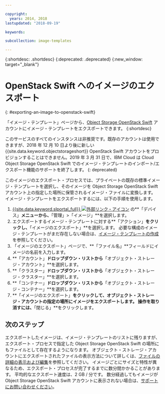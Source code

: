 ```yaml
---

copyright:
  years: 2014, 2018
lastupdated: "2018-09-19"

keywords:

subcollection: image-templates

---
```


{:shortdesc: .shortdesc}
{:deprecated: .deprecated}
{:new_window: target="_blank"}

# OpenStack Swift へのイメージのエクスポート
{: #exporting-an-image-to-openstack-swift}

「イメージ・テンプレート」ページから、[Object Storage OpenStack Swift](/docs/infrastructure/objectstorage-swift?topic=objectstorage-swift-GettingStarted#getting-started-with-object-storage-openstack-swift) アカウントにイメージ・テンプレートをエクスポートできます。
{:shortdesc}

このサービスのすべてのインスタンスは非推奨です。既存のアカウントは使用できますが、2018 年 12 月 10 日より後に新しい {{site.data.keyword.objectstorageshort}} OpenStack Swift アカウントをプロビジョンすることはできません。2019 年 3 月 31 日で、IBM Cloud は Cloud Object Storage OpenStack Swift でのイメージ・テンプレートのインポート/エクスポート機能のサポートを終了します。
{: deprecated}

このイメージのエクスポート・プロセスでは、プライベートの既存の標準イメージ・テンプレートを選択し、そのイメージを Object Storage OpenStack Swift アカウント上の指定した場所に保管されるイメージ・ファイルに変換します。 イメージ・テンプレートをエクスポートするには、以下の手順を使用します。

1. [{{site.data.keyword.slportal_full}} ![外部リンク・アイコン](../../icons/launch-glyph.svg "外部リンク・アイコン")](https://control.softlayer.com/) の**「デバイス」**メニューから、**「管理」>「イメージ」**を選択します。
2. エクスポートするイメージ・テンプレートに対する**「アクション」**をクリックし、**「イメージのエクスポート」**を選択します。 必要な構成のイメージ・テンプレートがまだ存在しない場合は、[イメージ・テンプレートの作成](/docs/infrastructure/image-templates?topic=image-templates-creating-an-image-template)を参照してください。
3. 「イメージのエクスポート」ページで、**「ファイル名」**フィールドにイメージの名前を入力します。
5. **「アカウント」**ドロップダウン・リストから**「オブジェクト・ストレージ・アカウント」**を選択します。
6. **「クラスター」**ドロップダウン・リストから**「オブジェクト・ストレージ・クラスター」**を選択します。
7. **「コンテナー」**ドロップダウン・リストから**「オブジェクト・ストレージ・コンテナー」**を選択します。
8. **「イメージのエクスポート」**をクリックして、オブジェクト・ストレージ・アカウントの指定の場所にイメージをエクスポートします。 操作を取り消すには、**「閉じる」**をクリックします。

## 次のステップ

エクスポートしたイメージは、イメージ・テンプレートのリストに残りますが、エクスポート・プロセスで指定した Object Storage OpenStack Swift の場所にもファイルとして存在するようになります。 オブジェクト・ストレージ・アカウントにエクスポートされたファイルの表示方法について詳しくは、[ファイルの詳細の表示および編集](/docs/infrastructure/objectstorage-swift?topic=objectstorage-swift-OSSSLPortal#viewing-and-editing-file-details)を参照してください。 イメージごとにサイズと特性が異なるため、エクスポート・プロセスが完了するまでに数分間かかることがあります。 平均的なエクスポート速度は、2 GB / 分です。 数分経過してもイメージが Object Storage OpenStack Swift アカウントに表示されない場合は、[サポートにお問い合わせください](/docs/get-support?topic=get-support-getting-customer-support)。

